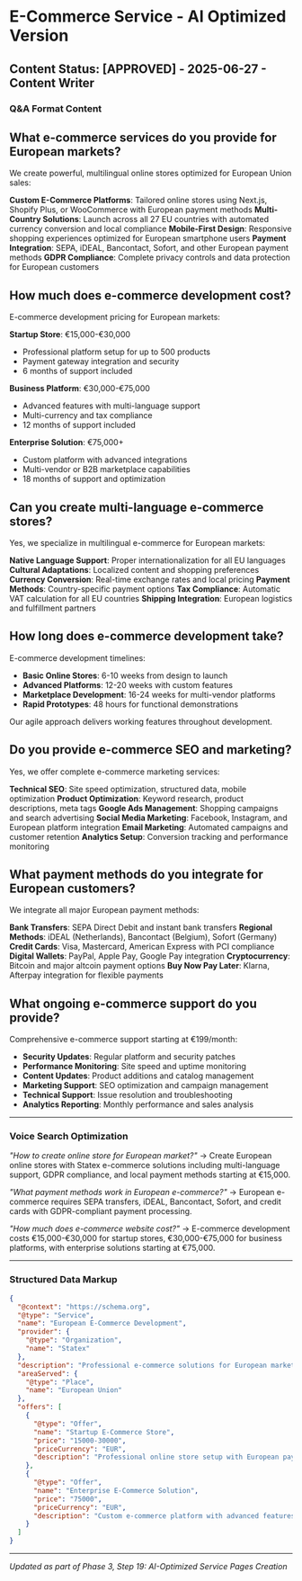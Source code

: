 # E-Commerce Service - AI Optimized Version

## Content Status: [APPROVED] - 2025-06-27 - Content Writer

### Q&A Format Content

## What e-commerce services do you provide for European markets?

We create powerful, multilingual online stores optimized for European Union sales:

**Custom E-Commerce Platforms**: Tailored online stores using Next.js, Shopify Plus, or WooCommerce with European payment methods
**Multi-Country Solutions**: Launch across all 27 EU countries with automated currency conversion and local compliance
**Mobile-First Design**: Responsive shopping experiences optimized for European smartphone users
**Payment Integration**: SEPA, iDEAL, Bancontact, Sofort, and other European payment methods
**GDPR Compliance**: Complete privacy controls and data protection for European customers

## How much does e-commerce development cost?

E-commerce development pricing for European markets:

**Startup Store**: €15,000-€30,000
- Professional platform setup for up to 500 products
- Payment gateway integration and security
- 6 months of support included

**Business Platform**: €30,000-€75,000
- Advanced features with multi-language support
- Multi-currency and tax compliance
- 12 months of support included

**Enterprise Solution**: €75,000+
- Custom platform with advanced integrations
- Multi-vendor or B2B marketplace capabilities
- 18 months of support and optimization

## Can you create multi-language e-commerce stores?

Yes, we specialize in multilingual e-commerce for European markets:

**Native Language Support**: Proper internationalization for all EU languages
**Cultural Adaptations**: Localized content and shopping preferences
**Currency Conversion**: Real-time exchange rates and local pricing
**Payment Methods**: Country-specific payment options
**Tax Compliance**: Automatic VAT calculation for all EU countries
**Shipping Integration**: European logistics and fulfillment partners

## How long does e-commerce development take?

E-commerce development timelines:

- **Basic Online Stores**: 6-10 weeks from design to launch
- **Advanced Platforms**: 12-20 weeks with custom features
- **Marketplace Development**: 16-24 weeks for multi-vendor platforms
- **Rapid Prototypes**: 48 hours for functional demonstrations

Our agile approach delivers working features throughout development.

## Do you provide e-commerce SEO and marketing?

Yes, we offer complete e-commerce marketing services:

**Technical SEO**: Site speed optimization, structured data, mobile optimization
**Product Optimization**: Keyword research, product descriptions, meta tags
**Google Ads Management**: Shopping campaigns and search advertising
**Social Media Marketing**: Facebook, Instagram, and European platform integration
**Email Marketing**: Automated campaigns and customer retention
**Analytics Setup**: Conversion tracking and performance monitoring

## What payment methods do you integrate for European customers?

We integrate all major European payment methods:

**Bank Transfers**: SEPA Direct Debit and instant bank transfers
**Regional Methods**: iDEAL (Netherlands), Bancontact (Belgium), Sofort (Germany)
**Credit Cards**: Visa, Mastercard, American Express with PCI compliance
**Digital Wallets**: PayPal, Apple Pay, Google Pay integration
**Cryptocurrency**: Bitcoin and major altcoin payment options
**Buy Now Pay Later**: Klarna, Afterpay integration for flexible payments

## What ongoing e-commerce support do you provide?

Comprehensive e-commerce support starting at €199/month:

- **Security Updates**: Regular platform and security patches
- **Performance Monitoring**: Site speed and uptime monitoring
- **Content Updates**: Product additions and catalog management
- **Marketing Support**: SEO optimization and campaign management
- **Technical Support**: Issue resolution and troubleshooting
- **Analytics Reporting**: Monthly performance and sales analysis

---

### Voice Search Optimization

*"How to create online store for European market?"*
→ Create European online stores with Statex e-commerce solutions including multi-language support, GDPR compliance, and local payment methods starting at €15,000.

*"What payment methods work in European e-commerce?"*
→ European e-commerce requires SEPA transfers, iDEAL, Bancontact, Sofort, and credit cards with GDPR-compliant payment processing.

*"How much does e-commerce website cost?"*
→ E-commerce development costs €15,000-€30,000 for startup stores, €30,000-€75,000 for business platforms, with enterprise solutions starting at €75,000.

---

### Structured Data Markup

```json
{
  "@context": "https://schema.org",
  "@type": "Service",
  "name": "European E-Commerce Development",
  "provider": {
    "@type": "Organization",
    "name": "Statex"
  },
  "description": "Professional e-commerce solutions for European markets with GDPR compliance and multi-language support",
  "areaServed": {
    "@type": "Place",
    "name": "European Union"
  },
  "offers": [
    {
      "@type": "Offer",
      "name": "Startup E-Commerce Store",
      "price": "15000-30000",
      "priceCurrency": "EUR",
      "description": "Professional online store setup with European payment integration"
    },
    {
      "@type": "Offer",
      "name": "Enterprise E-Commerce Solution",
      "price": "75000",
      "priceCurrency": "EUR",
      "description": "Custom e-commerce platform with advanced features and integrations"
    }
  ]
}
```

---
*Updated as part of Phase 3, Step 19: AI-Optimized Service Pages Creation* 